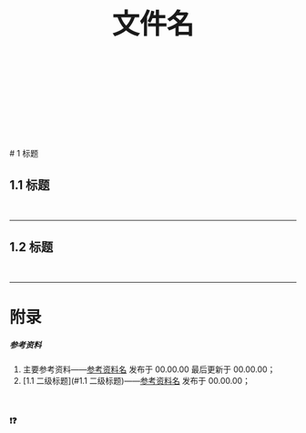 <div STYLE="page-break-after: always;">
	<br>
    <br>
    <br>
    <br>
    <br>
    <br>
    <br>
    <br>
    <br>
    <br>
	<center><h3><font size="20px">
        文件名
    </font></h3></center>
	<br>
    <br>
    <br>
    <br>
    <br>
    <br>
    <br>
    <br>
    <br>
    <br>
</div>
# 1	标题

## 1.1	标题

<br>

---

<div STYLE="page-break-after: always;"></div>


## 1.2	标题

<br>

---

<div STYLE="page-break-after: always;"></div>


# 附录

##### 参考资料

1. 主要参考资料——[参考资料名](地址) 发布于 00.00.00 最后更新于 00.00.00；
1. [1.1	二级标题](#1.1	二级标题)——[参考资料名](地址) 发布于 00.00.00；

<br>

#### ❗❓

